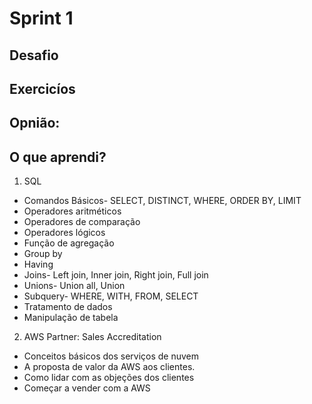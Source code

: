 # Sprint 1
## Desafio

## Exercicíos 

## Opnião:


## O que aprendi?
1. SQL
* Comandos Básicos- SELECT, DISTINCT, WHERE, ORDER BY, LIMIT 
* Operadores aritméticos
* Operadores de comparação
* Operadores lógicos
* Função de agregação
* Group by 
* Having
* Joins- Left join, Inner join, Right join, Full join
* Unions- Union all, Union 
* Subquery- WHERE, WITH, FROM, SELECT
* Tratamento de dados
* Manipulação de tabela

2. AWS Partner: Sales Accreditation
* Conceitos básicos dos serviços de nuvem
* A proposta de valor da AWS aos clientes.
* Como lidar com as objeções dos clientes
* Começar a vender com a AWS
